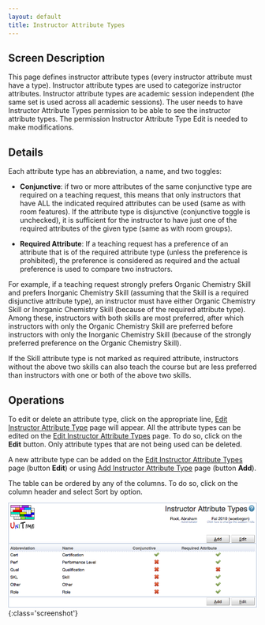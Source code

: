 ```yaml
---
layout: default
title: Instructor Attribute Types
---
```



## Screen Description

This page defines instructor attribute types (every instructor attribute must have a type). Instructor attribute types are used to categorize instructor attributes. Instructor attribute types are academic session independent (the same set is used across all academic sessions). The user needs to have Instructor Attribute Types permission to be able to see the instructor attribute types. The permission Instructor Attribute Type Edit is needed to make modifications.

## Details

Each attribute type has an abbreviation, a name, and two toggles:

* **Conjunctive**: if two or more attributes of the same conjunctive type are required on a teaching request, this means that only instructors that have ALL the indicated required attributes can be used (same as with room features). If the attribute type is disjunctive (conjunctive toggle is unchecked), it is sufficient for the instructor to have just one of the required attributes of the given type (same as with room groups).

* **Required Attribute**: If a teaching request has a preference of an attribute that is of the required attribute type (unless the preference is prohibited), the preference is considered as required and the actual preference is used to compare two instructors.

For example, if a teaching request strongly prefers Organic Chemistry Skill and prefers Inorganic Chemistry Skill (assuming that the Skill is a required disjunctive attribute type), an instructor must have either Organic Chemistry Skill or Inorganic Chemistry Skill (because of the required attribute type). Among these, instructors with both skills are most preferred, after which instructors with only the Organic Chemistry Skill are preferred before instructors with only the Inorganic Chemistry Skill (because of the strongly preferred preference on the Organic Chemistry Skill).

If the Skill attribute type is not marked as required attribute, instructors without the above two skills can also teach the course but are less preferred than instructors with one or both of the above two skills.

## Operations

To edit or delete an attribute type, click on the appropriate line, [Edit Instructor Attribute Type](edit-instructor-attribute-type) page will appear. All the attribute types can be edited on the [Edit Instructor Attribute Types](edit-instructor-attribute-types) page. To do so, click on the **Edit** button. Only attribute types that are not being used can be deleted.

A new attribute type can be added on the [Edit Instructor Attribute Types](edit-instructor-attribute-types) page (button **Edit**) or using [Add Instructor Attribute Type](add-instructor-attribute-type) page (button **Add**).

The table can be ordered by any of the columns. To do so, click on the column header and select Sort by <column name> option.


![Instructor Attribute Types](images/instructor-attribute-types-1.png){:class='screenshot'}

